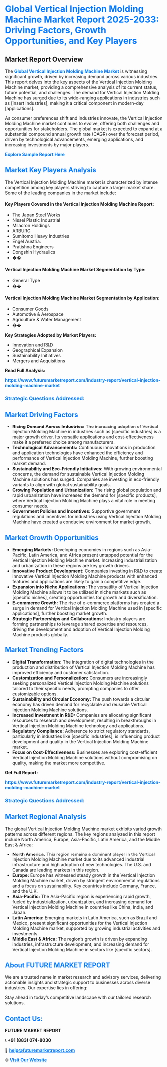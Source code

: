 <h1 style="color: #007BFF;">Global Vertical Injection Molding Machine Market Report 2025-2033: Driving Factors, Growth Opportunities, and Key Players</h1>

<section id="overview">
<h2>Market Report Overview</h2>
<p>The <a href="https://www.futuremarketreport.com/industry-report/vertical-injection-molding-machine-market" style="color: #007BFF; text-decoration: none;"><strong>Global Vertical Injection Molding Machine Market</strong></a> is witnessing significant growth, driven by increasing demand across various industries. This report delves into the key aspects of the Vertical Injection Molding Machine market, providing a comprehensive analysis of its current status, future potential, and challenges. The demand for Vertical Injection Molding Machine has surged due to its wide-ranging applications in industries such as [insert industries], making it a critical component in modern-day [applications].</p>
<p>As consumer preferences shift and industries innovate, the Vertical Injection Molding Machine market continues to evolve, offering both challenges and opportunities for stakeholders. The global market is expected to expand at a substantial compound annual growth rate (CAGR) over the forecast period, driven by technological advancements, emerging applications, and increasing investments by major players.</p>
</section>

<section id="overview">
<p><a href="https://www.futuremarketreport.com/request-sample/reportId=117952" style="color: #007BFF; text-decoration: none;"><strong>Explore Sample Report Here</strong></a></p>
</section>

<section id="key-players">
<h2 style="color: #007BFF;">Market Key Players Analysis</h2>
<p>The Vertical Injection Molding Machine market is characterized by intense competition among key players striving to capture a larger market share. Some of the leading companies in the market include:</p>
<h4>Key Players Covered in the Vertical Injection Molding Machine Report:</h4>
<ul><li>The Japan Steel Works</li><li>Nissei Plastic Industrial</li><li>Milacron Holdings</li><li>ARBURG</li><li>Sumitomo Heavy Industries</li><li>Engel Austria.</li><li>Pratishna Engineers</li><li>Dongshin Hydraulics</li><li>��</li></ul>
<h4>Vertical Injection Molding Machine Market Segmentation by Type:</h4>
<ul><li>General Type</li><li>��</li></ul>

<h4>Vertical Injection Molding Machine Market Segmentation by Application:</h4>
<ul><li>Consumer Goods</li><li>Automotive &amp; Aerospace</li><li>Agriculture &amp; Water Management</li><li>��</li></ul>
<p><strong>Key Strategies Adopted by Market Players:</strong></p>
<ul>
<li>Innovation and R&D</li>
<li>Geographical Expansion</li>
<li>Sustainability Initiatives</li>
<li>Mergers and Acquisitions</li>
</ul>
</section>

<section>
<p><strong>Read Full Analysis: </strong></p><a href="https://www.futuremarketreport.com/industry-report/vertical-injection-molding-machine-market" style="color: #007BFF; text-decoration: none;"><strong>https://www.futuremarketreport.com/industry-report/vertical-injection-molding-machine-market</strong></a>
<h3 style="color: #007BFF;">Strategic Questions Addressed:</h3>
</section>

<section id="driving-factors">
<h2 style="color: #007BFF;">Market Driving Factors</h2>
<ul>
<li><strong>Rising Demand Across Industries:</strong> The increasing adoption of Vertical Injection Molding Machine in industries such as [specific industries] is a major growth driver. Its versatile applications and cost-effectiveness make it a preferred choice among manufacturers.</li>
<li><strong>Technological Advancements:</strong> Continuous innovations in production and application technologies have enhanced the efficiency and performance of Vertical Injection Molding Machine, further boosting market demand.</li>
<li><strong>Sustainability and Eco-Friendly Initiatives:</strong> With growing environmental concerns, the demand for sustainable Vertical Injection Molding Machine solutions has surged. Companies are investing in eco-friendly variants to align with global sustainability goals.</li>
<li><strong>Growing Population and Urbanization:</strong> The rising global population and rapid urbanization have increased the demand for [specific products], where Vertical Injection Molding Machine plays a vital role in meeting consumer needs.</li>
<li><strong>Government Policies and Incentives:</strong> Supportive government regulations and incentives for industries using Vertical Injection Molding Machine have created a conducive environment for market growth.</li>
</ul>
</section>

<section id="growth-opportunities">
<h2 style="color: #007BFF;">Market Growth Opportunities</h2>
<ul>
<li><strong>Emerging Markets:</strong> Developing economies in regions such as Asia-Pacific, Latin America, and Africa present untapped potential for the Vertical Injection Molding Machine market. Increasing industrialization and urbanization in these regions are key growth drivers.</li>
<li><strong>Innovative Product Development:</strong> Companies investing in R&D to create innovative Vertical Injection Molding Machine products with enhanced features and applications are likely to gain a competitive edge.</li>
<li><strong>Expansion into Niche Applications:</strong> The versatility of Vertical Injection Molding Machine allows it to be utilized in niche markets such as [specific niches], creating opportunities for growth and diversification.</li>
<li><strong>E-commerce Growth:</strong> The rise of e-commerce platforms has created a surge in demand for Vertical Injection Molding Machine used in [specific applications], further boosting market growth.</li>
<li><strong>Strategic Partnerships and Collaborations:</strong> Industry players are forming partnerships to leverage shared expertise and resources, driving the development and adoption of Vertical Injection Molding Machine products globally.</li>
</ul>
</section>

<section id="trending-factors">
<h2 style="color: #007BFF;">Market Trending Factors</h2>
<ul>
<li><strong>Digital Transformation:</strong> The integration of digital technologies in the production and distribution of Vertical Injection Molding Machine has improved efficiency and customer satisfaction.</li>
<li><strong>Customization and Personalization:</strong> Consumers are increasingly seeking personalized Vertical Injection Molding Machine solutions tailored to their specific needs, prompting companies to offer customizable options.</li>
<li><strong>Sustainability and Circular Economy:</strong> The push towards a circular economy has driven demand for recyclable and reusable Vertical Injection Molding Machine solutions.</li>
<li><strong>Increased Investment in R&D:</strong> Companies are allocating significant resources to research and development, resulting in breakthroughs in Vertical Injection Molding Machine technology and applications.</li>
<li><strong>Regulatory Compliance:</strong> Adherence to strict regulatory standards, particularly in industries like [specific industries], is influencing product development and quality in the Vertical Injection Molding Machine market.</li>
<li><strong>Focus on Cost-Effectiveness:</strong> Businesses are exploring cost-efficient Vertical Injection Molding Machine solutions without compromising on quality, making the market more competitive.</li>
</ul>
</section>

<section>
<p><strong>Get Full Report: </strong></p><a href="https://www.futuremarketreport.com/industry-report/vertical-injection-molding-machine-market" style="color: #007BFF; text-decoration: none;"><strong>https://www.futuremarketreport.com/industry-report/vertical-injection-molding-machine-market</strong></a>
<h3 style="color: #007BFF;">Strategic Questions Addressed:</h3>
</section>


<section id="regional-analysis">
<h2 style="color: #007BFF;">Market Regional Analysis</h2>
<p>The global Vertical Injection Molding Machine market exhibits varied growth patterns across different regions. The key regions analyzed in this report include North America, Europe, Asia-Pacific, Latin America, and the Middle East & Africa:</p>
<ul>
<li><strong>North America:</strong> This region remains a dominant player in the Vertical Injection Molding Machine market due to its advanced industrial infrastructure and high adoption of new technologies. The U.S. and Canada are leading markets in this region.</li>
<li><strong>Europe:</strong> Europe has witnessed steady growth in the Vertical Injection Molding Machine market, driven by stringent environmental regulations and a focus on sustainability. Key countries include Germany, France, and the U.K.</li>
<li><strong>Asia-Pacific:</strong> The Asia-Pacific region is experiencing rapid growth, fueled by industrialization, urbanization, and increasing demand for Vertical Injection Molding Machine in countries like China, India, and Japan.</li>
<li><strong>Latin America:</strong> Emerging markets in Latin America, such as Brazil and Mexico, present significant opportunities for the Vertical Injection Molding Machine market, supported by growing industrial activities and investments.</li>
<li><strong>Middle East & Africa:</strong> The region’s growth is driven by expanding industries, infrastructure development, and increasing demand for Vertical Injection Molding Machine in sectors like [specific sectors].</li>
</ul>
</section>

<footer>
<h2 style="color: #007BFF;">About FUTURE MARKET REPORT</h2>
<p>We are a trusted name in market research and advisory services, delivering actionable insights and strategic support to businesses across diverse industries. Our expertise lies in offering:</p>

<p>Stay ahead in today’s competitive landscape with our tailored research solutions.</p>

<h2 style="color: #007BFF;">Contact Us:</h2>
<p><strong>FUTURE MARKET REPORT</strong></p>
<p>📞 <strong>+91 (883) 074-8030</strong></p>
<p>📧 <strong><a href="mailto:help@futuremarketreport.com" style="color: #007BFF;">help@futuremarketreport.com</a></strong></p>
<p>🌐 <strong><a href="https://www.futuremarketreport.com/" style="color: #007BFF;">Visit Our Website</a></strong></p>
</footer>